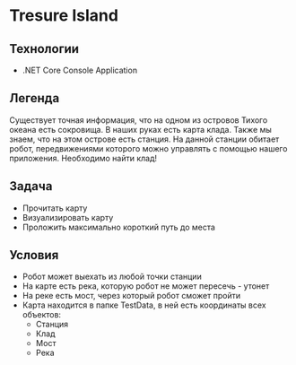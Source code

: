# Tresure Island
## Технологии
<ul>
<li>.NET Core Console Application
</ul>

## Легенда
Существует точная информация, что на одном из островов Тихого океана есть сокровища. 
В наших руках есть карта клада.
Также мы знаем, что на этом острове есть станция.
На данной станции обитает робот, передвижениями которого можно управлять с помощью нашего приложения.
Необходимо найти клад!

## Задача
<ul>
<li>Прочитать карту
<li>Визуализировать карту
<li>Проложить максимально короткий путь до места
</ul>

## Условия
<ul>
<li>Робот может выехать из любой точки станции
<li>На карте есть река, которую робот не может пересечь - утонет
<li>На реке есть мост, через который робот сможет пройти
<li>Карта находится в папке TestData, в ней есть координаты всех объектов:
    <ul>
    <li>Станция
    <li>Клад
    <li>Мост
    <li>Река
    </ul>
</ul>